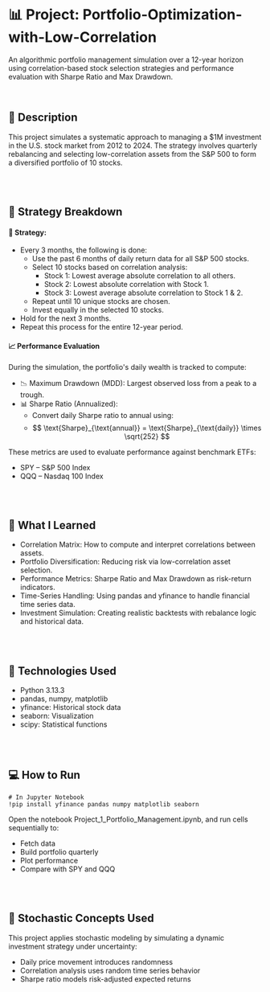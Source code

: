 # 📊 Project: Portfolio-Optimization-with-Low-Correlation 
An algorithmic portfolio management simulation over a 12-year horizon using correlation-based stock selection strategies and performance evaluation with Sharpe Ratio and Max Drawdown.

<br>

## 🧠 Description
This project simulates a systematic approach to managing a $1M investment in the U.S. stock market from 2012 to 2024. The strategy involves quarterly rebalancing and selecting low-correlation assets from the S&P 500 to form a diversified portfolio of 10 stocks.

<br><br>

##  🧩 Strategy Breakdown
#### 📅 Strategy:
- Every 3 months, the following is done:
  - Use the past 6 months of daily return data for all S&P 500 stocks.
  - Select 10 stocks based on correlation analysis:
    - Stock 1: Lowest average absolute correlation to all others.
    - Stock 2: Lowest absolute correlation with Stock 1.
    - Stock 3: Lowest average absolute correlation to Stock 1 & 2.
  - Repeat until 10 unique stocks are chosen.
  - Invest equally in the selected 10 stocks.
- Hold for the next 3 months.
- Repeat this process for the entire 12-year period.

#### 📈 Performance Evaluation
During the simulation, the portfolio's daily wealth is tracked to compute:
- 📉 Maximum Drawdown (MDD): Largest observed loss from a peak to a trough.
- 📊 Sharpe Ratio (Annualized):
  - Convert daily Sharpe ratio to annual using:
  - $$ \text{Sharpe}_{\text{annual}} = \text{Sharpe}_{\text{daily}} \times \sqrt{252} $$
 
These metrics are used to evaluate performance against benchmark ETFs:
- SPY – S&P 500 Index
- QQQ – Nasdaq 100 Index

<br><br>

## 🧮 What I Learned
- Correlation Matrix: How to compute and interpret correlations between assets.
- Portfolio Diversification: Reducing risk via low-correlation asset selection.
- Performance Metrics: Sharpe Ratio and Max Drawdown as risk-return indicators.
- Time-Series Handling: Using pandas and yfinance to handle financial time series data.
- Investment Simulation: Creating realistic backtests with rebalance logic and historical data.

<br><br>

## 🔧 Technologies Used
- Python 3.13.3
- pandas, numpy, matplotlib
- yfinance: Historical stock data
- seaborn: Visualization
- scipy: Statistical functions

<br><br>

## 💻 How to Run

    # In Jupyter Notebook
    !pip install yfinance pandas numpy matplotlib seaborn
Open the notebook Project_1_Portfolio_Management.ipynb, and run cells sequentially to:
- Fetch data
- Build portfolio quarterly
- Plot performance
- Compare with SPY and QQQ

<br><br>

## 🧠 Stochastic Concepts Used
This project applies stochastic modeling by simulating a dynamic investment strategy under uncertainty:
- Daily price movement introduces randomness
- Correlation analysis uses random time series behavior
- Sharpe ratio models risk-adjusted expected returns
